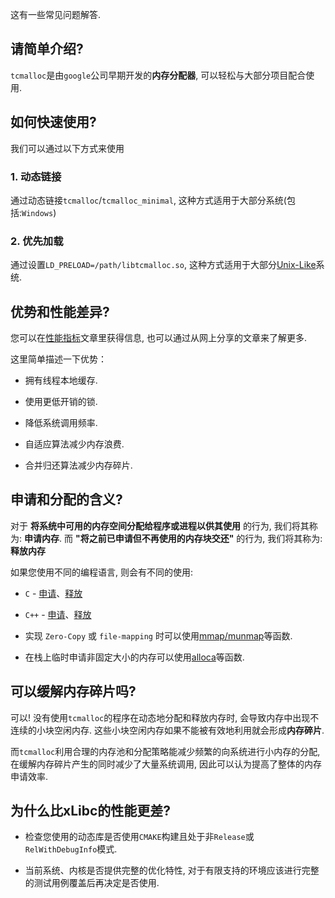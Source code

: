 
  这有一些常见问题解答.

## 请简单介绍?

  `tcmalloc`是由`google`公司早期开发的**内存分配器**, 可以轻松与大部分项目配合使用. 

## 如何快速使用?

  我们可以通过以下方式来使用

### 1. 动态链接

  通过动态链接`tcmalloc`/`tcmalloc_minimal`, 这种方式适用于大部分系统(包括:`Windows`)

### 2. 优先加载

  通过设置`LD_PRELOAD=/path/libtcmalloc.so`, 这种方式适用于大部分[Unix-Like](https://en.wikipedia.org/wiki/Unix-like)系统.

## 优势和性能差异?

  您可以在[性能指标](https://baike.baidu.com/item/%E7%B1%BBUNIX%E7%B3%BB%E7%BB%9F/4336219)文章里获得信息, 也可以通过从网上分享的文章来了解更多.

  这里简单描述一下优势：

  * 拥有线程本地缓存.

  * 使用更低开销的锁.

  * 降低系统调用频率.

  * 自适应算法减少内存浪费.

  * 合并归还算法减少内存碎片.

## 申请和分配的含义?

  对于 **将系统中可用的内存空间分配给程序或进程以供其使用** 的行为, 我们将其称为: **申请内存**. 而 **"将之前已申请但不再使用的内存块交还"** 的行为, 我们将其称为: **释放内存**
  
  如果您使用不同的编程语言, 则会有不同的使用:

  * `C` - [申请](https://zh.cppreference.com/w/c/memory/malloc)、[释放](https://zh.cppreference.com/w/c/memory/free)

  * `C++` - [申请](https://zh.cppreference.com/w/cpp/memory/new/operator_new)、[释放](https://zh.cppreference.com/w/cpp/memory/new/operator_delete)

  * 实现 `Zero-Copy` 或 `file-mapping` 时可以使用[mmap/munmap](https://man7.org/linux/man-pages/man2/mmap.2.html)等函数.
  
  * 在栈上临时申请非固定大小的内存可以使用[alloca](https://man7.org/linux/man-pages/man3/alloca.3.html)等函数.

## 可以缓解内存碎片吗?

  可以! 没有使用`tcmalloc`的程序在动态地分配和释放内存时, 会导致内存中出现不连续的小块空闲内存. 这些小块空闲内存如果不能被有效地利用就会形成**内存碎片**.

  而`tcmalloc`利用合理的内存池和分配策略能减少频繁的向系统进行小内存的分配, 在缓解内存碎片产生的同时减少了大量系统调用, 因此可以认为提高了整体的内存申请效率.

## 为什么比xLibc的性能更差?

  * 检查您使用的动态库是否使用`CMAKE`构建且处于非`Release`或`RelWithDebugInfo`模式.

  * 当前系统、内核是否提供完整的优化特性, 对于有限支持的环境应该进行完整的测试用例覆盖后再决定是否使用.
